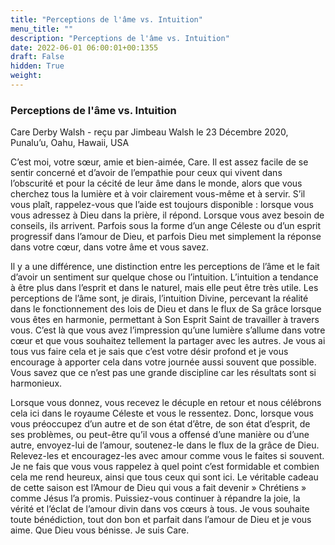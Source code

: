 ```yaml
---
title: "Perceptions de l'âme vs. Intuition"
menu_title: ""
description: "Perceptions de l'âme vs. Intuition"
date: 2022-06-01 06:00:01+00:1355
draft: False
hidden: True
weight:
---
```

### Perceptions de l'âme vs. Intuition

Care Derby Walsh - reçu par Jimbeau Walsh le 23 Décembre 2020, Punalu’u, Oahu, Hawaii, USA

C’est moi, votre sœur, amie et bien-aimée, Care. Il est assez facile de se sentir concerné et d’avoir de l’empathie pour ceux qui vivent dans l’obscurité et pour la cécité de leur âme dans le monde, alors que vous cherchez tous la lumière et à voir clairement vous-même et à servir. S’il vous plaît, rappelez-vous que l’aide est toujours disponible : lorsque vous vous adressez à Dieu dans la prière, il répond. Lorsque vous avez besoin de conseils, ils arrivent. Parfois sous la forme d’un ange Céleste ou d’un esprit progressif dans l’amour de Dieu, et parfois Dieu met simplement la réponse dans votre cœur, dans votre âme et vous savez.

Il y a une différence, une distinction entre les perceptions de l’âme et le fait d’avoir un sentiment sur quelque chose ou l’intuition. L’intuition a tendance à être plus dans l’esprit et dans le naturel, mais elle peut être très utile. Les perceptions de l’âme sont, je dirais, l’intuition Divine, percevant la réalité dans le fonctionnement des lois de Dieu et dans le flux de Sa grâce lorsque vous êtes en harmonie, permettant à Son Esprit Saint de travailler à travers vous. C’est là que vous avez l’impression qu’une lumière s’allume dans votre cœur et que vous souhaitez tellement la partager avec les autres. Je vous ai tous vus faire cela et je sais que c’est votre désir profond et je vous encourage à apporter cela dans votre journée aussi souvent que possible. Vous savez que ce n’est pas une grande discipline car les résultats sont si harmonieux.

Lorsque vous donnez, vous recevez le décuple en retour et nous célébrons cela ici dans le royaume Céleste et vous le ressentez. Donc, lorsque vous vous préoccupez d’un autre et de son état d’être, de son état d’esprit, de ses problèmes, ou peut-être qu’il vous a offensé d’une manière ou d’une autre, envoyez-lui de l’amour, soutenez-le dans le flux de la grâce de Dieu. Relevez-les et encouragez-les avec amour comme vous le faites si souvent. Je ne fais que vous vous rappelez à quel point c’est formidable et combien cela me rend heureux, ainsi que tous ceux qui sont ici. Le véritable cadeau de cette saison est l’Amour de Dieu qui vous a fait devenir  » Chrétiens  » comme Jésus l’a promis. Puissiez-vous continuer à répandre la joie, la vérité et l’éclat de l’amour divin dans vos cœurs à tous. Je vous souhaite toute bénédiction, tout don bon et parfait dans l’amour de Dieu et je vous aime. Que Dieu vous bénisse. Je suis Care.



